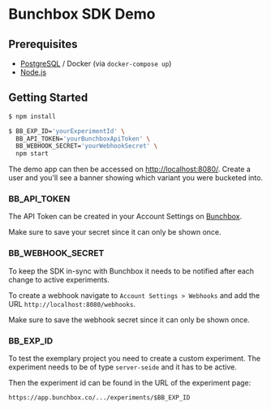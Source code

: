 # Bunchbox SDK Demo

## Prerequisites

- [PostgreSQL](http://www.postgresql.org/download/) / Docker (via `docker-compose up`)
- [Node.js](http://nodejs.org)

## Getting Started

```bash
$ npm install

$ BB_EXP_ID='yourExperimentId' \
  BB_API_TOKEN='yourBunchboxApiToken' \
  BB_WEBHOOK_SECRET='yourWebhookSecret' \
  npm start
```

The demo app can then be accessed on
[http://localhost:8080/](http://localhost:8080/). Create a user and you'll see
a banner showing which variant you were bucketed into.

### BB_API_TOKEN

The API Token can be created in your Account Settings on
[Bunchbox](https://app.bunchbox.co).

Make sure to save your secret since it can only be shown once.

### BB_WEBHOOK_SECRET

To keep the SDK in-sync with Bunchbox it needs to be notified after each change
to active experiments.

To create a webhook navigate to `Account Settings > Webhooks` and add the URL
`http://localhost:8080/webhooks`.

Make sure to save the webhook secret since it can only be shown once.

### BB_EXP_ID

To test the exemplary project you need to create a custom experiment. The
experiment needs to be of type `server-seide` and it has to be active.

Then the experiment id can be found in the URL of the experiment page:

`https://app.bunchbox.co/.../experiments/$BB_EXP_ID`
